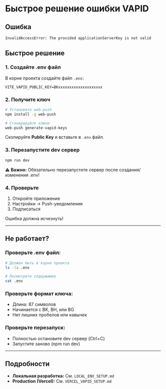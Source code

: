 # Быстрое решение ошибки VAPID

## Ошибка
```
InvalidAccessError: The provided applicationServerKey is not valid
```

## Быстрое решение

### 1. Создайте .env файл

В корне проекта создайте файл `.env`:

```env
VITE_VAPID_PUBLIC_KEY=BKxxxxxxxxxxxxxxxxxxxx
```

### 2. Получите ключ

```bash
# Установите web-push
npm install -g web-push

# Сгенерируйте ключи
web-push generate-vapid-keys
```

Скопируйте **Public Key** и вставьте в `.env` файл.

### 3. Перезапустите dev сервер

```bash
npm run dev
```

⚠️ **Важно:** Обязательно перезапустите сервер после создания/изменения .env!

### 4. Проверьте

1. Откройте приложение
2. Настройки → Push-уведомления
3. Подписаться

Ошибка должна исчезнуть!

---

## Не работает?

### Проверьте .env файл:
```bash
# Должен быть в корне проекта
ls -la .env

# Посмотрите содержимое
cat .env
```

### Проверьте формат ключа:
- Длина: 87 символов
- Начинается с BK, BH, или BG
- Нет лишних пробелов или кавычек

### Проверьте перезапуск:
- Полностью остановите dev сервер (Ctrl+C)
- Запустите заново (npm run dev)

---

## Подробности

- **Локальная разработка:** См. `LOCAL_ENV_SETUP.md`
- **Production (Vercel):** См. `VERCEL_VAPID_SETUP.md`



